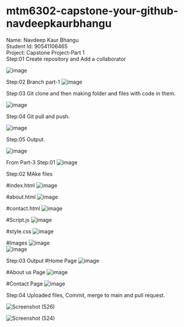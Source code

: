 # mtm6302-capstone-your-github-navdeepkaurbhangu
Name: Navdeep Kaur Bhangu
<br>
Student Id: 90541106465
<br>
Project: Capstone Project-Part 1
<br>
Step:01 Create repository and Add a collaborator

![image](https://github.com/navdeepkaurbhangu/mtm6302-capstone-your-github-navdeepkaurbhangu/assets/133885471/49de8cf5-df0a-46ee-be89-741b8eaf79b4)

Step:02 Branch part-1 
![image](https://github.com/navdeepkaurbhangu/mtm6302-capstone-your-github-navdeepkaurbhangu/assets/133885471/ada466a3-d5d4-4bb3-b3d8-51c8e1d62be2)


Step:03 Git clone and then making folder and files with code in them.

![image](https://github.com/navdeepkaurbhangu/mtm6302-capstone-your-github-navdeepkaurbhangu/assets/133885471/b806c49f-1430-49e3-b07b-8df250ace205)

Step:04 Git pull and push.

![image](https://github.com/navdeepkaurbhangu/mtm6302-capstone-your-github-navdeepkaurbhangu/assets/133885471/839a417c-4744-4c69-bf26-adcf121f9094)


Step:05 Output.

![image](https://github.com/navdeepkaurbhangu/mtm6302-capstone-your-github-navdeepkaurbhangu/assets/133885471/5de91397-a389-4466-8036-adae8f409fe5)


From Part-3
Step:01
![image](https://github.com/navdeepkaurbhangu/mtm6302-capstone-your-github-navdeepkaurbhangu/assets/133885471/72d8f3b5-f8c6-4fb6-9432-f43bcc059ae6)

Step:02
MAke files

#index.html
![image](https://github.com/navdeepkaurbhangu/mtm6302-capstone-your-github-navdeepkaurbhangu/assets/133885471/43025b40-f2a5-4d37-ad86-75979a89dd82)

#about.html
![image](https://github.com/navdeepkaurbhangu/mtm6302-capstone-your-github-navdeepkaurbhangu/assets/133885471/ed92bf0c-225c-453b-bb8b-4bdaacfe1770)

#contact.html
![image](https://github.com/navdeepkaurbhangu/mtm6302-capstone-your-github-navdeepkaurbhangu/assets/133885471/9d4ee25d-3a82-4b02-9073-9692f50df839)

#Script.js
![image](https://github.com/navdeepkaurbhangu/mtm6302-capstone-your-github-navdeepkaurbhangu/assets/133885471/72793f42-0817-41bd-910a-52983282811c)

#style.css
![image](https://github.com/navdeepkaurbhangu/mtm6302-capstone-your-github-navdeepkaurbhangu/assets/133885471/c632bff2-36d8-400b-afc0-57e9522bcf0f)

#Images
![image](https://github.com/navdeepkaurbhangu/mtm6302-capstone-your-github-navdeepkaurbhangu/assets/133885471/b232b53d-fdef-4bff-bae4-90ad2bb1f083)
<br>
![image](https://github.com/navdeepkaurbhangu/mtm6302-capstone-your-github-navdeepkaurbhangu/assets/133885471/ba4c1ac5-31bf-451f-b380-847204a44772)

Step:03 
Output
#Home Page
![image](https://github.com/navdeepkaurbhangu/mtm6302-capstone-your-github-navdeepkaurbhangu/assets/133885471/fc5adf7b-114f-4ed2-8486-7db2c3453d5e)

#About us Page
![image](https://github.com/navdeepkaurbhangu/mtm6302-capstone-your-github-navdeepkaurbhangu/assets/133885471/2027d89a-39a7-4510-8bb9-2a7b3460bd65)

#Contact Page
![image](https://github.com/navdeepkaurbhangu/mtm6302-capstone-your-github-navdeepkaurbhangu/assets/133885471/0669a072-8982-48a5-b268-160f4bade48e)


Step:04
Uploaded files, Commit, merge to main and pull request.

![Screenshot (526)](https://github.com/navdeepkaurbhangu/mtm6302-capstone-your-github-navdeepkaurbhangu/assets/133885471/afda60ef-d3e5-4a86-8e6b-83dd65438898)

![Screenshot (524)](https://github.com/navdeepkaurbhangu/mtm6302-capstone-your-github-navdeepkaurbhangu/assets/133885471/5f6f902d-3be1-41b1-be49-ea360fc36b74)
